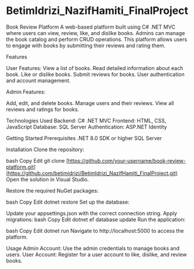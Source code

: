 # BetimIdrizi_NazifHamiti_FinalProject

Book Review Platform
A web-based platform built using C# .NET MVC where users can view, review, like, and dislike books. Admins can manage the book catalog and perform CRUD operations. This platform allows users to engage with books by submitting their reviews and rating them.

Features

User Features:
View a list of books.
Read detailed information about each book.
Like or dislike books.
Submit reviews for books.
User authentication and account management.


Admin Features:

Add, edit, and delete books.
Manage users and their reviews.
View all reviews and ratings for books.


Technologies Used
Backend: C# .NET MVC
Frontend: HTML, CSS, JavaScript
Database: SQL Server
Authentication: ASP.NET Identity


Getting Started
Prerequisites
.NET 8.0 SDK or higher
SQL Server


Installation
Clone the repository:

bash
Copy
Edit
git clone [https://github.com/your-username/book-review-platform.git](https://github.com/betimidrizi/BetimIdrizi_NazifHamiti_FinalProject.git)
Open the solution in Visual Studio.

Restore the required NuGet packages:

bash
Copy
Edit
dotnet restore
Set up the database:

Update your appsettings.json with the correct connection string.
Apply migrations:
bash
Copy
Edit
dotnet ef database update
Run the application:

bash
Copy
Edit
dotnet run
Navigate to http://localhost:5000 to access the platform.

Usage
Admin Account:
Use the admin credentials to manage books and users.
User Account:
Register for a user account to like, dislike, and review books.
